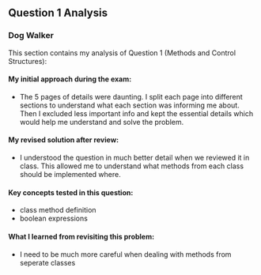 ## Question 1 Analysis
### Dog Walker

This section contains my analysis of Question 1 (Methods and Control Structures):

#### My initial approach during the exam:
- The 5 pages of details were daunting. I split each page into different sections to understand what each section was informing me about. Then I excluded less important info and kept the essential details which would help me understand and solve the problem.
  
#### My revised solution after review:
- I understood the question in much better detail when we reviewed it in class. This allowed me to understand what methods from each class should be implemented where.
  
#### Key concepts tested in this question:
  - class method definition
  - boolean expressions
  
#### What I learned from revisiting this problem:
- I need to be much more careful when dealing with methods from seperate classes
